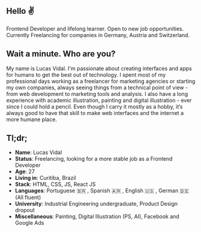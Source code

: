 ## Hello ✌️

Frontend Developer and lifelong learner. Open to new job opportunities. Currently Freelancing for companies in Germany, Austria and Switzerland.

## Wait a minute. Who are you?

My name is Lucas Vidal. I'm passionate about creating interfaces and apps for humans to get the best out of technology.
I spent most of my professional days working as a freelancer for marketing agencies or starting my own companies, always seeing things from a technical point of view - from web development to marketing tools and analysis.
I also have a long experience with academic illustration, painting and digital illustration - ever since I could hold a pencil. Even though I carry it mostly as a hobby, it’s always good to have that skill to make web interfaces and the internet a more humane place.

## Tl;dr;

* **Name**: Lucas Vidal
* **Status**: Freelancing, looking for a more stable job as a Frontend Developer
* **Age**: 27
* **Living in**: Curitiba, Brazil
* **Stack**: HTML, CSS, JS, React JS
* **Languages**: Portuguese 🇧🇷 , Spanish 🇦🇷 , English 🇺🇸 , German 🇩🇪 (All fluent)
* **University**: Industrial Engineering undergraduate, Product Design dropout
* **Miscellaneous**: Painting, Digital Illustration (PS, AI), Facebook and Google Ads
